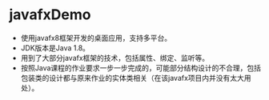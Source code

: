 # javafxDemo
- 使用javafx8框架开发的桌面应用，支持多平台。
- JDK版本是Java 1.8。
- 用到了大部分javafx框架的技术，包括属性、绑定、监听等。
- 按照Java课程的作业要求一步一步完成的，可能部分结构设计的不合理，包括包装类的设计都与原来作业的实体类相关（在该javafx项目内并没有太大用处）。